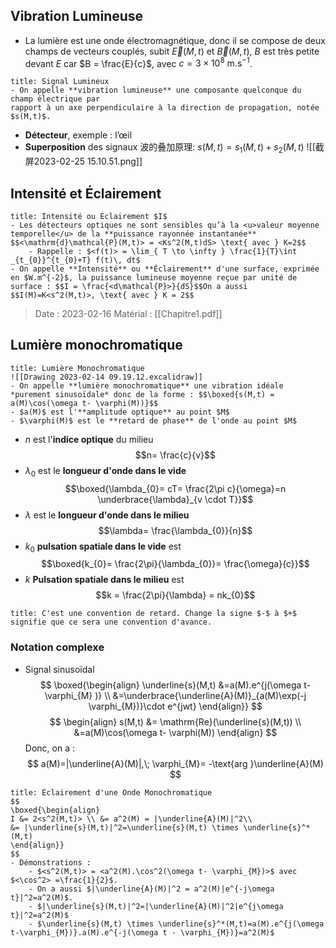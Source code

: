 
## Vibration Lumineuse
- La lumière est une onde électromagnétique, donc il se compose de deux champs de vecteurs couplés, subit $\vec{E}(M,t)$ et $\vec{B}(M,t)$, $B$ est très petite devant $E$ car $B = \frac{E}{c}$, avec $c=3 \times 10^8 \text{ m.s}^{-1}$. 

```ad-note
title: Signal Lumineux
- On appelle **vibration lumineuse** une composante quelconque du champ électrique par
rapport à un axe perpendiculaire à la direction de propagation, notée $s(M,t)$.
```

- **Détecteur**, exemple : l’œil 
- **Superposition** des signaux 波的叠加原理: $s(M,t) = s_{1}(M,t) + s_{2}(M,t)$ ![[截屏2023-02-25 15.10.51.png]]

## Intensité et Éclairement

```ad-note
title: Intensité ou Éclairement $I$
- Les détecteurs optiques ne sont sensibles qu’à la <u>valeur moyenne temporelle</u> de la **puissance rayonnée instantanée** $$<\mathrm{d}\mathcal{P}(M,t)> = <Ks^2(M,t)dS> \text{ avec } K=2$$
	- Rappelle : $<f(t)> = \lim_{ T \to \infty } \frac{1}{T}\int _{t_{0}}^{t_{0}+T} f(t)\, dt$ 
- On appelle **Intensité** ou **Éclairement** d'une surface, exprimée en $W.m^{-2}$, la puissance lumineuse moyenne reçue par unité de surface : $$I = \frac{<d\mathcal{P}>}{dS}$$On a aussi $$I(M)=K<s^2(M,t)>, \text{ avec } K = 2$$
```
> Date : 2023-02-16 Matérial : [[Chapitre1.pdf]]



## Lumière monochromatique
```ad-note
title: Lumière Monochromatique
![[Drawing 2023-02-14 09.19.12.excalidraw]]
- On appelle **lumière monochromatique** une vibration idéale *purement sinusoïdale* donc de la forme : $$\boxed{s(M,t) = a(M)\cos(\omega t- \varphi(M))}$$
- $a(M)$ est l'**amplitude optique** au point $M$
- $\varphi(M)$ est le **retard de phase** de l'onde au point $M$
```

- $n$ est l'**indice optique** du milieu $$n= \frac{c}{v}$$
- $\lambda_{0}$ est le **longueur d'onde dans le vide** $$\boxed{\lambda_{0}= cT= \frac{2\pi c}{\omega}=n \underbrace{\lambda}_{v \cdot T}}$$
- $\lambda$ est le **longueur d'onde dans le milieu** $$\lambda= \frac{\lambda_{0}}{n}$$
- $k_{0}$ **pulsation spatiale dans le vide** est $$\boxed{k_{0}= \frac{2\pi}{\lambda_{0}}= \frac{\omega}{c}}$$
- $k$ **Pulsation spatiale dans le milieu** est $$k = \frac{2\pi}{\lambda} = nk_{0}$$

```ad-caution
title: C'est une convention de retard. Change la signe $-$ à $+$ signifie que ce sera une convention d'avance.
```

### Notation complexe
- Signal sinusoïdal 
$$
\boxed{\begin{align}
\underline{s}(M,t) &=a(M).e^{j(\omega t- \varphi_{M} )} \\
&=\underbrace{\underline{A}(M)}_{a(M)\exp(-j \varphi_{M})}\cdot e^{jwt}
\end{align}}
$$
$$
\begin{align}
s(M,t) &= \mathrm{Re}(\underline{s}(M,t))  \\
&=a(M)\cos(\omega t- \varphi(M))
\end{align}
$$
Donc, on a :
$$
a(M)=|\underline{A}(M)|,\; \varphi_{M}= -\text{arg }\underline{A}(M)
$$

```ad-note
title: Éclairement d'une Onde Monochromatique
$$
\boxed{\begin{align}
I &= 2<s^2(M,t)> \\ &= a^2(M) = |\underline{A}(M)|^2\\ 
&= |\underline{s}(M,t)|^2=\underline{s}(M,t) \times \underline{s}^*(M,t)
\end{align}}
$$
- Démonstrations :
	- $<s^2(M,t)> = <a^2(M).\cos^2(\omega t- \varphi_{M})>$ avec $<\cos^2> =\frac{1}{2}$.
	- On a aussi $|\underline{A}(M)|^2 = a^2(M)|e^{-j\omega t}|^2=a^2(M)$.
	- $|\underline{s}(M,t)|^2=|\underline{A}(M)|^2|e^{j\omega t}|^2=a^2(M)$
	- $\underline{s}(M,t) \times \underline{s}^*(M,t)=a(M).e^{j(\omega t-\varphi_{M})}.a(M).e^{-j(\omega t - \varphi_{M})}=a^2(M)$

```
